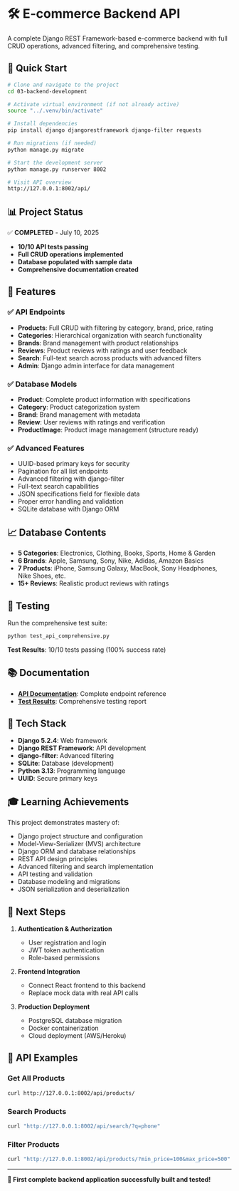 # 🛠️ E-commerce Backend API

A complete Django REST Framework-based e-commerce backend with full CRUD operations, advanced filtering, and comprehensive testing.

## 🚀 Quick Start

```bash
# Clone and navigate to the project
cd 03-backend-development

# Activate virtual environment (if not already active)
source "../.venv/bin/activate"

# Install dependencies
pip install django djangorestframework django-filter requests

# Run migrations (if needed)
python manage.py migrate

# Start the development server
python manage.py runserver 8002

# Visit API overview
http://127.0.0.1:8002/api/
```

## 📊 Project Status

✅ **COMPLETED** - July 10, 2025

- **10/10 API tests passing**
- **Full CRUD operations implemented**
- **Database populated with sample data**
- **Comprehensive documentation created**

## 🎯 Features

### ✅ API Endpoints
- **Products**: Full CRUD with filtering by category, brand, price, rating
- **Categories**: Hierarchical organization with search functionality
- **Brands**: Brand management with product relationships
- **Reviews**: Product reviews with ratings and user feedback
- **Search**: Full-text search across products with advanced filters
- **Admin**: Django admin interface for data management

### ✅ Database Models
- **Product**: Complete product information with specifications
- **Category**: Product categorization system
- **Brand**: Brand management with metadata
- **Review**: User reviews with ratings and verification
- **ProductImage**: Product image management (structure ready)

### ✅ Advanced Features
- UUID-based primary keys for security
- Pagination for all list endpoints
- Advanced filtering with django-filter
- Full-text search capabilities
- JSON specifications field for flexible data
- Proper error handling and validation
- SQLite database with Django ORM

## 📈 Database Contents

- **5 Categories**: Electronics, Clothing, Books, Sports, Home & Garden
- **6 Brands**: Apple, Samsung, Sony, Nike, Adidas, Amazon Basics
- **7 Products**: iPhone, Samsung Galaxy, MacBook, Sony Headphones, Nike Shoes, etc.
- **15+ Reviews**: Realistic product reviews with ratings

## 🧪 Testing

Run the comprehensive test suite:
```bash
python test_api_comprehensive.py
```

**Test Results**: 10/10 tests passing (100% success rate)

## 📚 Documentation

- **[API Documentation](./API_DOCUMENTATION.md)**: Complete endpoint reference
- **[Test Results](./TEST_RESULTS.md)**: Comprehensive testing report

## 🔧 Tech Stack

- **Django 5.2.4**: Web framework
- **Django REST Framework**: API development
- **django-filter**: Advanced filtering
- **SQLite**: Database (development)
- **Python 3.13**: Programming language
- **UUID**: Secure primary keys

## 🎓 Learning Achievements

This project demonstrates mastery of:

- Django project structure and configuration
- Model-View-Serializer (MVS) architecture
- Django ORM and database relationships
- REST API design principles
- Advanced filtering and search implementation
- API testing and validation
- Database modeling and migrations
- JSON serialization and deserialization

## 🚀 Next Steps

1. **Authentication & Authorization**
   - User registration and login
   - JWT token authentication
   - Role-based permissions

2. **Frontend Integration**
   - Connect React frontend to this backend
   - Replace mock data with real API calls

3. **Production Deployment**
   - PostgreSQL database migration
   - Docker containerization
   - Cloud deployment (AWS/Heroku)

## 📝 API Examples

### Get All Products
```bash
curl http://127.0.0.1:8002/api/products/
```

### Search Products
```bash
curl "http://127.0.0.1:8002/api/search/?q=phone"
```

### Filter Products
```bash
curl "http://127.0.0.1:8002/api/products/?min_price=100&max_price=500"
```

---

**🎉 First complete backend application successfully built and tested!**
